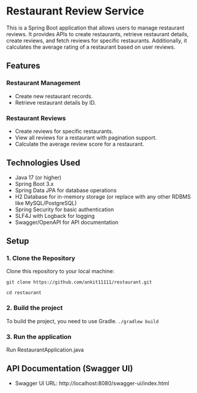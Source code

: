 # Restaurant Review Service

This is a Spring Boot application that allows users to manage restaurant reviews. It provides APIs to create restaurants, retrieve restaurant details, create reviews, and fetch reviews for specific restaurants. Additionally, it calculates the average rating of a restaurant based on user reviews.

## Features
### Restaurant Management
* Create new restaurant records.
* Retrieve restaurant details by ID.

### Restaurant Reviews
* Create reviews for specific restaurants.
* View all reviews for a restaurant with pagination support.
* Calculate the average review score for a restaurant.

## Technologies Used
* Java 17 (or higher)
* Spring Boot 3.x
* Spring Data JPA for database operations
* H2 Database for in-memory storage (or replace with any other RDBMS like MySQL/PostgreSQL)
* Spring Security for basic authentication
* SLF4J with Logback for logging
* Swagger/OpenAPI for API documentation

## Setup
### 1. Clone the Repository
Clone this repository to your local machine:

`git clone https://github.com/ankit11111/restaurant.git`

`cd restaurant`

### 2. Build the project
To build the project, you need to use Gradle.
`./gradlew build`

### 3. Run the application
Run RestaurantApplication.java

## API Documentation (Swagger UI)
* Swagger UI URL: http://localhost:8080/swagger-ui/index.html


